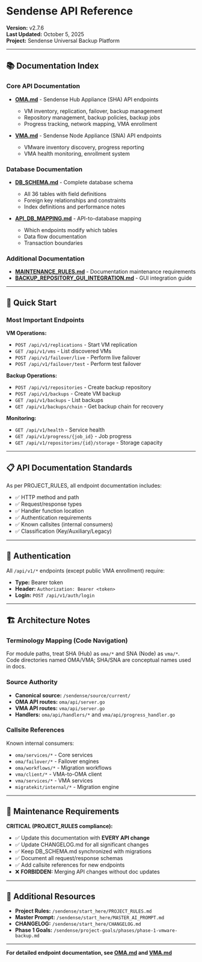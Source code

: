 # Sendense API Reference

**Version:** v2.7.6  
**Last Updated:** October 5, 2025  
**Project:** Sendense Universal Backup Platform

---

## 📚 **Documentation Index**

### **Core API Documentation**
- **[OMA.md](./OMA.md)** - Sendense Hub Appliance (SHA) API endpoints
  - VM inventory, replication, failover, backup management
  - Repository management, backup policies, backup jobs
  - Progress tracking, network mapping, VMA enrollment
  
- **[VMA.md](./VMA.md)** - Sendense Node Appliance (SNA) API endpoints
  - VMware inventory discovery, progress reporting
  - VMA health monitoring, enrollment system

### **Database Documentation**
- **[DB_SCHEMA.md](./DB_SCHEMA.md)** - Complete database schema
  - All 36 tables with field definitions
  - Foreign key relationships and constraints
  - Index definitions and performance notes

- **[API_DB_MAPPING.md](./API_DB_MAPPING.md)** - API-to-database mapping
  - Which endpoints modify which tables
  - Data flow documentation
  - Transaction boundaries

### **Additional Documentation**
- **[MAINTENANCE_RULES.md](./MAINTENANCE_RULES.md)** - Documentation maintenance requirements
- **[BACKUP_REPOSITORY_GUI_INTEGRATION.md](./BACKUP_REPOSITORY_GUI_INTEGRATION.md)** - GUI integration guide

---

## 🎯 **Quick Start**

### **Most Important Endpoints**

**VM Operations:**
- `POST /api/v1/replications` - Start VM replication
- `GET /api/v1/vms` - List discovered VMs
- `POST /api/v1/failover/live` - Perform live failover
- `POST /api/v1/failover/test` - Perform test failover

**Backup Operations:**
- `POST /api/v1/repositories` - Create backup repository
- `POST /api/v1/backups` - Create VM backup
- `GET /api/v1/backups` - List backups
- `GET /api/v1/backups/chain` - Get backup chain for recovery

**Monitoring:**
- `GET /api/v1/health` - Service health
- `GET /api/v1/progress/{job_id}` - Job progress
- `GET /api/v1/repositories/{id}/storage` - Storage capacity

---

## 📋 **API Documentation Standards**

As per PROJECT_RULES, all endpoint documentation includes:
- ✅ HTTP method and path
- ✅ Request/response types
- ✅ Handler function location
- ✅ Authentication requirements
- ✅ Known callsites (internal consumers)
- ✅ Classification (Key/Auxiliary/Legacy)

---

## 🔐 **Authentication**

All `/api/v1/*` endpoints (except public VMA enrollment) require:
- **Type:** Bearer token
- **Header:** `Authorization: Bearer <token>`
- **Login:** `POST /api/v1/auth/login`

---

## 🏗️ **Architecture Notes**

### **Terminology Mapping (Code Navigation)**
For module paths, treat SHA (Hub) as `oma/*` and SNA (Node) as `vma/*`.  
Code directories named OMA/VMA; SHA/SNA are conceptual names used in docs.

### **Source Authority**
- **Canonical source:** `/sendense/source/current/`
- **OMA API routes:** `oma/api/server.go`
- **VMA API routes:** `vma/api/server.go`
- **Handlers:** `oma/api/handlers/*` and `vma/api/progress_handler.go`

### **Callsite References**
Known internal consumers:
- `oma/services/*` - Core services
- `oma/failover/*` - Failover engines
- `oma/workflows/*` - Migration workflows
- `vma/client/*` - VMA-to-OMA client
- `vma/services/*` - VMA services
- `migratekit/internal/*` - Migration engine

---

## 📝 **Maintenance Requirements**

**CRITICAL (PROJECT_RULES compliance):**
- ✅ Update this documentation with **EVERY API change**
- ✅ Update CHANGELOG.md for all significant changes
- ✅ Keep DB_SCHEMA.md synchronized with migrations
- ✅ Document all request/response schemas
- ✅ Add callsite references for new endpoints
- ❌ **FORBIDDEN:** Merging API changes without doc updates

---

## 📖 **Additional Resources**

- **Project Rules:** `/sendense/start_here/PROJECT_RULES.md`
- **Master Prompt:** `/sendense/start_here/MASTER_AI_PROMPT.md`
- **CHANGELOG:** `/sendense/start_here/CHANGELOG.md`
- **Phase 1 Goals:** `/sendense/project-goals/phases/phase-1-vmware-backup.md`

---

**For detailed endpoint documentation, see [OMA.md](./OMA.md) and [VMA.md](./VMA.md)**

